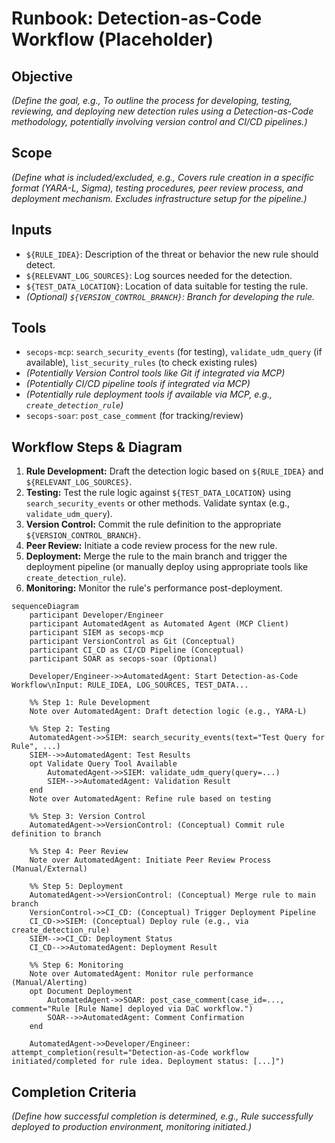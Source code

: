 # Runbook: Detection-as-Code Workflow (Placeholder)

## Objective

*(Define the goal, e.g., To outline the process for developing, testing, reviewing, and deploying new detection rules using a Detection-as-Code methodology, potentially involving version control and CI/CD pipelines.)*

## Scope

*(Define what is included/excluded, e.g., Covers rule creation in a specific format (YARA-L, Sigma), testing procedures, peer review process, and deployment mechanism. Excludes infrastructure setup for the pipeline.)*

## Inputs

*   `${RULE_IDEA}`: Description of the threat or behavior the new rule should detect.
*   `${RELEVANT_LOG_SOURCES}`: Log sources needed for the detection.
*   `${TEST_DATA_LOCATION}`: Location of data suitable for testing the rule.
*   *(Optional) `${VERSION_CONTROL_BRANCH}`: Branch for developing the rule.*

## Tools

*   `secops-mcp`: `search_security_events` (for testing), `validate_udm_query` (if available), `list_security_rules` (to check existing rules)
*   *(Potentially Version Control tools like Git if integrated via MCP)*
*   *(Potentially CI/CD pipeline tools if integrated via MCP)*
*   *(Potentially rule deployment tools if available via MCP, e.g., `create_detection_rule`)*
*   `secops-soar`: `post_case_comment` (for tracking/review)

## Workflow Steps & Diagram

1.  **Rule Development:** Draft the detection logic based on `${RULE_IDEA}` and `${RELEVANT_LOG_SOURCES}`.
2.  **Testing:** Test the rule logic against `${TEST_DATA_LOCATION}` using `search_security_events` or other methods. Validate syntax (e.g., `validate_udm_query`).
3.  **Version Control:** Commit the rule definition to the appropriate `${VERSION_CONTROL_BRANCH}`.
4.  **Peer Review:** Initiate a code review process for the new rule.
5.  **Deployment:** Merge the rule to the main branch and trigger the deployment pipeline (or manually deploy using appropriate tools like `create_detection_rule`).
6.  **Monitoring:** Monitor the rule's performance post-deployment.

```{mermaid}
sequenceDiagram
    participant Developer/Engineer
    participant AutomatedAgent as Automated Agent (MCP Client)
    participant SIEM as secops-mcp
    participant VersionControl as Git (Conceptual)
    participant CI_CD as CI/CD Pipeline (Conceptual)
    participant SOAR as secops-soar (Optional)

    Developer/Engineer->>AutomatedAgent: Start Detection-as-Code Workflow\nInput: RULE_IDEA, LOG_SOURCES, TEST_DATA...

    %% Step 1: Rule Development
    Note over AutomatedAgent: Draft detection logic (e.g., YARA-L)

    %% Step 2: Testing
    AutomatedAgent->>SIEM: search_security_events(text="Test Query for Rule", ...)
    SIEM-->>AutomatedAgent: Test Results
    opt Validate Query Tool Available
        AutomatedAgent->>SIEM: validate_udm_query(query=...)
        SIEM-->>AutomatedAgent: Validation Result
    end
    Note over AutomatedAgent: Refine rule based on testing

    %% Step 3: Version Control
    AutomatedAgent->>VersionControl: (Conceptual) Commit rule definition to branch

    %% Step 4: Peer Review
    Note over AutomatedAgent: Initiate Peer Review Process (Manual/External)

    %% Step 5: Deployment
    AutomatedAgent->>VersionControl: (Conceptual) Merge rule to main branch
    VersionControl->>CI_CD: (Conceptual) Trigger Deployment Pipeline
    CI_CD->>SIEM: (Conceptual) Deploy rule (e.g., via create_detection_rule)
    SIEM-->>CI_CD: Deployment Status
    CI_CD-->>AutomatedAgent: Deployment Result

    %% Step 6: Monitoring
    Note over AutomatedAgent: Monitor rule performance (Manual/Alerting)
    opt Document Deployment
        AutomatedAgent->>SOAR: post_case_comment(case_id=..., comment="Rule [Rule Name] deployed via DaC workflow.")
        SOAR-->>AutomatedAgent: Comment Confirmation
    end

    AutomatedAgent->>Developer/Engineer: attempt_completion(result="Detection-as-Code workflow initiated/completed for rule idea. Deployment status: [...]")

```

## Completion Criteria

*(Define how successful completion is determined, e.g., Rule successfully deployed to production environment, monitoring initiated.)*
